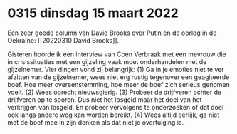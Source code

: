 # 0315 dinsdag 15 maart 2022
Een zeer goede column van David Brooks over Putin en de oorlog in de Oekraïne: [[20220310 David Brooks]].

Gisteren hoorde ik een interview van Coen Verbraak met een mevrouw die in crisissituaties met een gijzeling vaak moet onderhandelen met de gijzelnemer. Vier dingen vond zij belangrijk: (1) Ga in je emoties niet te ver afzitten van de gijzelnemer, wees niet erg rustig tegenover een geagiteerde boef. Hoe meer overeenstemming, hoe meer de boef zich serieus genomen voelt. (2) Wees oprecht nieuwsgierig. (3) Probeer de drijfveren achter de drijfveren op te sporen. Dus niet het losgeld maar het doel van het verkrijgen van losgeld. En probeer vervolgens te onderzoeken of dat doel ook langs andere weg kan worden bereikt. (4) Wees altijd eerlijk, ga niet met de boef mee in zijn denken als dat niet je overtuiging is.  